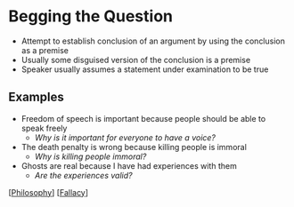 # Begging the Question

- Attempt to establish conclusion of an argument by using the conclusion as a premise
- Usually some disguised version of the conclusion is a premise
- Speaker usually assumes a statement under examination to be true

## Examples

- Freedom of speech is important because people should be able to speak freely
  - _Why is it important for everyone to have a voice?_
- The death penalty is wrong because killing people is immoral
  - _Why is killing people immoral?_
- Ghosts are real because I have had experiences with them
  - _Are the experiences valid?_

[[Philosophy]] [[Fallacy]]

[//begin]: # "Autogenerated link references for markdown compatibility"
[philosophy]: philosophy "Philosophy"
[fallacy]: fallacy "Fallacy"
[//end]: # "Autogenerated link references"